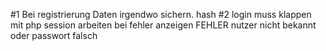 #1
Bei registrierung Daten irgendwo sichern.
hash
#2
login muss klappen
mit php session arbeiten
bei fehler anzeigen FEHLER nutzer nicht bekannt oder passwort falsch
